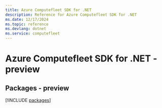 ```yaml
---
title: Azure Computefleet SDK for .NET
description: Reference for Azure Computefleet SDK for .NET
ms.date: 12/17/2024
ms.topic: reference
ms.devlang: dotnet
ms.service: computefleet
---
```

# Azure Computefleet SDK for .NET - preview
## Packages - preview
[!INCLUDE [packages](computefleet-index.md)]